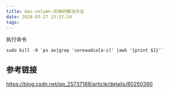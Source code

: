 ```yaml
---
title: mac-volumn-灰掉的解决方法
date: 2020-03-27 23:57:24
tags:
---
```



执行命令

```shell
sudo kill -9 `ps ax|grep 'coreaudio[a-z]' |awk '{print $1}'`
```

## 参考链接
https://blog.csdn.net/qq_25737169/article/details/80250390